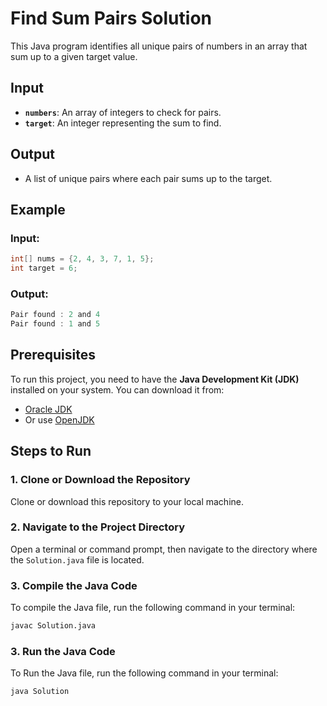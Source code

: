 # Find Sum Pairs Solution

This Java program identifies all unique pairs of numbers in an array that sum up to a given target value.


## Input

- **`numbers`**: An array of integers to check for pairs.
- **`target`**: An integer representing the sum to find.

## Output

- A list of unique pairs where each pair sums up to the target.

## Example

### Input:

```java
int[] nums = {2, 4, 3, 7, 1, 5};
int target = 6;
```

### Output:

```java
Pair found : 2 and 4
Pair found : 1 and 5
```
## Prerequisites

To run this project, you need to have the **Java Development Kit (JDK)** installed on your system. You can download it from:

- [Oracle JDK](https://www.oracle.com/java/technologies/javase-jdk11-downloads.html)
- Or use [OpenJDK](https://openjdk.java.net/)

## Steps to Run

### 1. Clone or Download the Repository
Clone or download this repository to your local machine.

### 2. Navigate to the Project Directory
Open a terminal or command prompt, then navigate to the directory where the `Solution.java` file is located.

### 3. Compile the Java Code
To compile the Java file, run the following command in your terminal:

```bash
javac Solution.java
```

### 3. Run the Java Code
To Run the Java file, run the following command in your terminal:

```bash
java Solution
```

